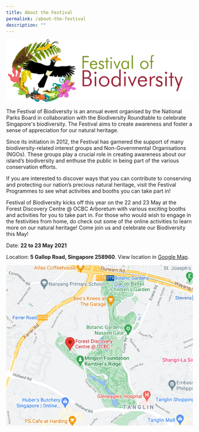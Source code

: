 ```yaml
---
title: About the Festival
permalink: /about-the-festival
description: ""
---
```


![Alt text for image on Isomer site](/images/fob.png)

The Festival of Biodiversity is an annual event organised by the National Parks Board in collaboration with the Biodiversity Roundtable to celebrate Singapore's biodiversity. The Festival aims to create awareness and foster a sense of appreciation for our natural heritage.

Since its initiation in 2012, the Festival has garnered the support of many biodiversity-related interest groups and Non-Governmental Organisations (NGOs). These groups play a crucial role in creating awareness about our island’s biodiversity and enthuse the public in being part of the various conservation efforts.

If you are interested to discover ways that you can contribute to conserving and protecting our nation’s precious natural heritage, visit the Festival Programmes to see what activities and booths you can take part in!

Festival of Biodiversity kicks off this year on the 22 and 23 May at the Forest Discovery Centre @ OCBC Arboretum with various exciting booths and activities for you to take part in. For those who would wish to engage in the festivities from home, do check out some of the online activities to learn more on our natural heritage! Come join us and celebrate our Biodiversity this May!

Date: **22 to 23 May 2021**

Location: **5 Gallop Road, Singapore 258960**. View location in [Google Map](https://www.google.com/maps/place/Forest+Discovery+Centre+@+OCBC+Arboretum+(Atbara)/@1.3137585,103.8106831,15z/data=!4m5!3m4!1s0x0:0xfc83a51f6bea3f9e!8m2!3d1.3137549!4d103.8107195).

![Alt text for image on Isomer site](/images/2021FOBLocation.png)